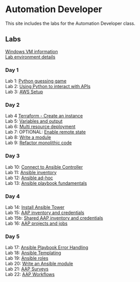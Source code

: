 # Automation Developer

This site includes the labs for the Automation Developer class.

## Labs
[Windows VM information](VM_access.md)   
[Lab environment details](https://docs.google.com/spreadsheets/d/1gTV6btPeIyyXylRkDn2_LNbWkf9BGU6wsi5eIb-ynLY/edit?usp=sharing)   



### Day 1
Lab 1: [Python guessing game](labs/py_guessing-game)    
Lab 2: [Using Python to interact with APIs](labs/py-apis)      
Lab 3: [AWS Setup](labs/setup.md)      

### Day 2
Lab 4 [Terraform - Create an instance](labs/tf-first-instance)    
Lab 5: [Variables and output](labs/tf-variables-and-output)   
Lab 6: [Multi resource deployment](labs/tf-more-variables)   
Lab 7: OPTIONAL: [Enable remote state](labs/tf-remote-state)   
Lab 8: [Write a module](labs/tf-write-module)   
Lab 9: [Refactor monolithic code](labs/tf-refactor)   


### Day 3
Lab 10: [Connect to Ansible Controller](labs/setup/index.md)    
Lab 11: [Ansible inventory](labs/inventory)    
Lab 12: [Ansible ad-hoc](labs/ad-hoc)    
Lab 13: [Ansible playbook fundamentals](labs/playbook-fun)    


### Day 4
Lab 14: [Install Ansible Tower](labs/install-aap/)   
Lab 15: [AAP inventory and credentials](labs/aap-inventory-creds-ad-hoc/)     
Lab 15b: [Shared AAP inventory and credentials](labs/aap-inventory-creds-ad-hoc/index_shared.md)     
Lab 16: [AAP projects and jobs](labs/aap-projects-templates-jobs/)   
   
  


### Day 5
Lab 17: [Ansible Playbook Error Handling](labs/error-handling/)   
Lab 18: [Ansible Templating](labs/templates/)   
Lab 19: [Ansible roles](labs/roles/)   
Lab 20: [Write an Ansible module](labs/gh_module/)   
Lab 21: [AAP Surveys](labs/aap-surveys/)   
Lab 22: [AAP Workflows](labs/aap-workflows/)   
